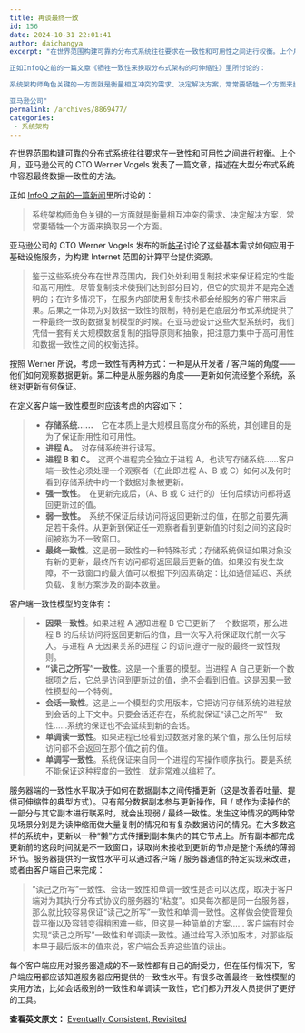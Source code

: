 ```yaml
---
title: 再谈最终一致
id: 156
date: 2024-10-31 22:01:41
author: daichangya
excerpt: "在世界范围构建可靠的分布式系统往往要求在一致性和可用性之间进行权衡。上个月，亚马逊公司的CTO Werner Vogels发表了一篇文章，描述在大型分布式系统中容忍最终数据一致性的方法。

正如InfoQ之前的一篇文章《牺牲一致性来换取分布式架构的可伸缩性》里所讨论的：

系统架构师角色关键的一方面就是衡量相互冲突的需求、决定解决方案，常常要牺牲一个方面来换取另一个方面。

亚马逊公司"
permalink: /archives/8869477/
categories:
 - 系统架构
---
```


在世界范围构建可靠的分布式系统往往要求在一致性和可用性之间进行权衡。上个月，亚马逊公司的 CTO Werner Vogels 发表了一篇文章，描述在大型分布式系统中容忍最终数据一致性的方法。

正如 [InfoQ 之前的一篇新闻](http://www.infoq.com/cn/news/2008/03/ebaybase)里所讨论的：

> 系统架构师角色关键的一方面就是衡量相互冲突的需求、决定解决方案，常常要牺牲一个方面来换取另一个方面。

亚马逊公司的 CTO Werner Vogels 发布的新[帖子](http://www.allthingsdistributed.com/2008/12/eventually_consistent.html)讨论了这些基本需求如何应用于基础设施服务，为构建 Internet 范围的计算平台提供资源。

> 鉴于这些系统分布在世界范围内，我们处处利用复制技术来保证稳定的性能和高可用性。尽管复制技术使我们达到部分目的，但它的实现并不是完全透明的；在许多情况下，在服务内部使用复制技术都会给服务的客户带来后果。后果之一体现为对数据一致性的限制，特别是在底层分布式系统提供了一种最终一致的数据复制模型的时候。在亚马逊设计这些大型系统时，我们凭借一套有关大规模数据复制的指导原则和抽象，把注意力集中于高可用性和数据一致性之间的权衡选择。

按照 Werner 所说，考虑一致性有两种方式：一种是从开发者 / 客户端的角度——他们如何观察数据更新。第二种是从服务器的角度——更新如何流经整个系统，系统对更新有何保证。

在定义客户端一致性模型时应该考虑的内容如下：

> *   **存储系统……**　它在本质上是大规模且高度分布的系统，其创建目的是为了保证耐用性和可用性。
> *   **进程 A。**　对存储系统进行读写。
> *   **进程 B 和 C。**　这两个进程完全独立于进程 A，也读写存储系统……客户端一致性必须处理一个观察者（在此即进程 A、B 或 C）如何以及何时看到存储系统中的一个数据对象被更新。
> *   **强一致性**。　在更新完成后，（A、B 或 C 进行的）任何后续访问都将返回更新过的值。
> *   **弱一致性。**　系统不保证后续访问将返回更新过的值，在那之前要先满足若干条件。从更新到保证任一观察者看到更新值的时刻之间的这段时间被称为不一致窗口。
> *   **最终一致性**。这是弱一致性的一种特殊形式；存储系统保证如果对象没有新的更新，最终所有访问都将返回最后更新的值。如果没有发生故障，不一致窗口的最大值可以根据下列因素确定：比如通信延迟、系统负载、复制方案涉及的副本数量。

客户端一致性模型的变体有：

> *   **因果一致性**。如果进程 A 通知进程 B 它已更新了一个数据项，那么进程 B 的后续访问将返回更新后的值，且一次写入将保证取代前一次写入。与进程 A 无因果关系的进程 C 的访问遵守一般的最终一致性规则。
> *   **“读己之所写”一致性**。这是一个重要的模型。当进程 A 自己更新一个数据项之后，它总是访问到更新过的值，绝不会看到旧值。这是因果一致性模型的一个特例。
> *   **会话一致性**。这是上一个模型的实用版本，它把访问存储系统的进程放到会话的上下文中。只要会话还存在，系统就保证“读己之所写”一致性……系统的保证也不会延续到新的会话。
> *   **单调读一致性**。如果进程已经看到过数据对象的某个值，那么任何后续访问都不会返回在那个值之前的值。
> *   **单调写一致性**。系统保证来自同一个进程的写操作顺序执行。要是系统不能保证这种程度的一致性，就非常难以编程了。

服务器端的一致性水平取决于如何在数据副本之间传播更新（这是改善吞吐量、提供可伸缩性的典型方式）。只有部分数据副本参与更新操作，且 / 或作为读操作的一部分与其它副本进行联系时，就会出现弱 / 最终一致性。发生这种情况的两种常见场景分别是为读伸缩而做大量复制的情况和有复杂数据访问的情况。在大多数这样的系统中，更新以一种“懒”方式传播到副本集内的其它节点上。所有副本都完成更新前的这段时间就是不一致窗口，读取尚未接收到更新的节点是整个系统的薄弱环节。服务器提供的一致性水平可以通过客户端 / 服务器通信的特定实现来改进，或者由客户端自己来完成：

> “读己之所写”一致性、会话一致性和单调一致性是否可以达成，取决于客户端对为其执行分布式协议的服务器的“粘度”。如果每次都是同一台服务器，那么就比较容易保证“读己之所写”一致性和单调一致性。这样做会使管理负载平衡以及容错变得稍困难一些，但这是一种简单的方案…… 客户端有时会实现“读己之所写”一致性和单调读一致性。通过给写入添加版本，对那些版本早于最后版本的值来说，客户端会丢弃这些值的读出。

每个客户端应用对服务器造成的不一致性都有自己的耐受力，但在任何情况下，客户端应用都应该知道服务器应用提供的一致性水平。有很多改善最终一致性模型的实用方法，比如会话级别的一致性和单调读一致性，它们都为开发人员提供了更好的工具。

**查看英文原文：** [Eventually Consistent, Revisited](http://www.infoq.com/news/2009/01/EventuallyConsistent,)